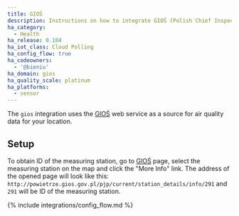 ```yaml
---
title: GIOŚ
description: Instructions on how to integrate GIOŚ (Polish Chief Inspectorate Of Environmental Protection) air quality service into Home Assistant.
ha_category:
  - Health
ha_release: 0.104
ha_iot_class: Cloud Polling
ha_config_flow: true
ha_codeowners:
  - '@bieniu'
ha_domain: gios
ha_quality_scale: platinum
ha_platforms:
  - sensor
---
```


The `gios` integration uses the [GIOŚ](http://powietrze.gios.gov.pl/pjp/current) web service as a source for air quality data for your location.

## Setup

To obtain ID of the measuring station, go to [GIOŚ](http://powietrze.gios.gov.pl/pjp/current) page, select the measuring station on the map and click the "More Info" link. The address of the opened page will look like this: `http://powietrze.gios.gov.pl/pjp/current/station_details/info/291` and `291` will be ID of the measuring station.

{% include integrations/config_flow.md %}
